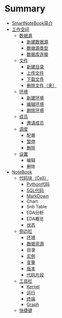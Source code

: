 # Summary

* [SmartNoteBook简介](README.md)
* [工作空间](chapter1.md)
  * [数据源](chapter1/shu-ju-yuan.md)
    * [新建数据源](chapter1/shu-ju-yuan/xin-jian-shu-ju-yuan.md)
    * [数据源类型](chapter1/shu-ju-yuan/shu-ju-yuan-lei-xing.md)
    * [数据库连接](chapter1/shu-ju-yuan/shu-ju-ku-lian-jie.md)
  * [文件](chapter1/wen-jian.md)
    * [新建目录](chapter1/wen-jian/xin-jian-mu-lu.md)
    * [上传文件](chapter1/wen-jian/shang-chuan-wen-jian.md)
    * [下载文件](chapter1/wen-jian/xia-zai-wen-jian.md)
    * [删除文件（夹）](chapter1/wen-jian/shan-chu-wen-jian-ff08-jia-ff09.md)
  * [环境](chapter1/huan-jing.md)
    * [新建环境](chapter1/huan-jing/xin-jian-huan-jing.md)
    * [编辑环境](chapter1/huan-jing/bian-ji-huan-jing.md)
    * [删除环境](chapter1/huan-jing/shan-chu-huan-jing.md)
  * [成员](chapter1/cheng-yuan.md)
    * [邀请成员](chapter1/cheng-yuan/yao-qing-cheng-yuan.md)
  * [调度](chapter1/diao-du.md)
    * 配置
    * [暂停](chapter1/diao-du/zan-ting.md)
    * [删除](chapter1/diao-du/shan-chu.md)
  * [设置](chapter1/she-zhi.md)
    * 编辑
    * 删除
* [NoteBook](bian-ji-qi.md)
  * [代码块（Cell）](bian-ji-qi/dai-ma-kuai.md)
    * [Python代码](bian-ji-qi/dai-ma-kuai/pythondai-ma.md)
    * [SQL代码](bian-ji-qi/dai-ma-kuai/sqldai-ma.md)
    * [MarkDown](bian-ji-qi/dai-ma-kuai/markdown.md)
    * Chart
    * Snb Table
    * EDA分析
    * EDA概览
    * [状态](bian-ji-qi/dai-ma-kuai/zhuang-tai.md)
  * [侧边栏](bian-ji-qi/ce-bian-lan.md)
    * [环境](bian-ji-qi/ce-bian-lan/huan-jing.md)
    * [数据资源](bian-ji-qi/ce-bian-lan/zi-yuan.md)
    * 目录
    * [实例](bian-ji-qi/ce-bian-lan/shi-li.md)
    * [变量](bian-ji-qi/ce-bian-lan/bian-liang.md)
    * [版本](bian-ji-qi/ce-bian-lan/ban-ben.md)
    * [代码片段](bian-ji-qi/ce-bian-lan/dai-ma-pian-duan.md)
  * [工具栏](bian-ji-qi/gong-ju-lan.md)
    * [Kernel](bian-ji-qi/gong-ju-lan/kernel.md)
    * [运行](bian-ji-qi/gong-ju-lan/yun-xing.md)
    * [终端](bian-ji-qi/gong-ju-lan/zhong-duan.md)
    * [Graph](bian-ji-qi/gong-ju-lan/graph.md)
  * [快捷键](bian-ji-qi/kuai-jie-jian.md)

